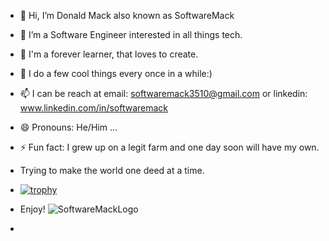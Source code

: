 - 👋 Hi, I’m Donald Mack also known as SoftwareMack
- 👀 I’m a Software Engineer interested in all things tech.
- 🌱 I'm a forever learner, that loves to create.
- 💞️ I do a few cool things every once in a while:)
- 📫 I can be reach at email: softwaremack3510@gmail.com  or linkedin: www.linkedin.com/in/softwaremack  
- 😄 Pronouns: He/Him ...
- ⚡ Fun fact: I grew up on a legit farm and one day soon will have my own.
-  Trying to make the world one deed at a time.
-  [![trophy](https://github-profile-trophy.vercel.app/SoftwareMack)](https://github.com/ryo-ma/github-profile-trophy)
-  Enjoy!
![SoftwareMackLogo](https://github.com/SoftwareMack/SoftwareMack/assets/142954704/92bba328-e438-4b16-972f-09732835aadf)

-  
<!---
SoftwareMack/SoftwareMack is a ✨ special ✨ repository because its `README.md` (this file) appears on your GitHub profile.
You can click the Preview link to take a look at your changes.
--->

